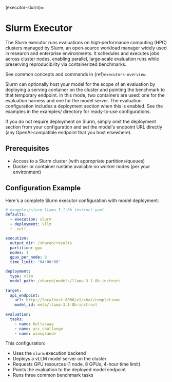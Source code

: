 (executor-slurm)=

# Slurm Executor

The Slurm executor runs evaluations on high‑performance computing (HPC) clusters managed by Slurm, an open‑source workload manager widely used in research and enterprise environments. It schedules and executes jobs across cluster nodes, enabling parallel, large‑scale evaluation runs while preserving reproducibility via containerized benchmarks.

See common concepts and commands in {ref}`executors-overview`.

Slurm can optionally host your model for the scope of an evaluation by deploying a serving container on the cluster and pointing the benchmark to that temporary endpoint. In this mode, two containers are used: one for the evaluation harness and one for the model server. The evaluation configuration includes a deployment section when this is enabled. See the examples in the examples/ directory for ready‑to‑use configurations.

If you do not require deployment on Slurm, simply omit the deployment section from your configuration and set the model's endpoint URL directly (any OpenAI‑compatible endpoint that you host elsewhere).

## Prerequisites
- Access to a Slurm cluster (with appropriate partitions/queues)
- Docker or container runtime available on worker nodes (per your environment)

## Configuration Example

Here's a complete Slurm executor configuration with model deployment:

```yaml
# examples/slurm_llama_3_1_8b_instruct.yaml
defaults:
  - execution: slurm
  - deployment: vllm
  - _self_

execution:
  output_dir: /shared/results
  partition: gpu
  nodes: 1
  gpus_per_node: 8
  time_limit: "04:00:00"

deployment:
  type: vllm
  model_path: /shared/models/llama-3.1-8b-instruct
  
target:
  api_endpoint:
    url: http://localhost:8000/v1/chat/completions
    model_id: meta/llama-3.1-8b-instruct
    
evaluation:
  tasks:
    - name: hellaswag
    - name: arc_challenge  
    - name: winogrande
```

This configuration:
- Uses the `slurm` execution backend
- Deploys a vLLM model server on the cluster
- Requests GPU resources (1 node, 8 GPUs, 4-hour time limit)
- Points the evaluation to the deployed model endpoint
- Runs three common benchmark tasks

